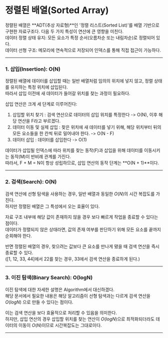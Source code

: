 # 정렬된 배열(Sorted Array)

정렬된 배열은 **ADT(추상 자료형)**인 '정렬 리스트(Sorted List)'를 배열 기반으로 구현한 자료구조다. 다음 두 가지 특성이 연산에 큰 영향을 미친다. <br>
데이터 정렬 상태 유지: 모든 요소가 특정 순서(오름차순 또는 내림차순)로 정렬되어 있다. <br>
데이터 선형 구조: 메모리에 연속적으로 저장되어 인덱스를 통해 직접 접근이 가능하다. <br>

---

### 1. 삽입(Insertion): O(N)

정렬된 배열에 데이터를 삽입할 때는 일반 배열처럼 임의의 위치에 넣지 않고, 정렬 상태를 유지하는 특정 위치에 삽입된다.<br>
따라서 삽입 이전에 새 데이터가 들어갈 위치를 찾는 과정이 필요하다.

삽입 연산은 크게 세 단계로 이루어진다:

1) 삽입할 위치 찾기 : 검색 연산으로 데이터의 삽입 위치를 특정한다 -> O(N), 이후 해당 연산을 F라고 부르겠다.
2) 데이터 이동 및 실제 삽입 : 찾은 위치에 새 데이터를 넣기 위해, 해당 위치부터 뒤의 모든 요소들을 한 칸씩 뒤로 밀어내야 한다. -> O(N - F)
3) 데이터 삽입 : 데이터를 삽입한다 -> O(1)

데이터가 삽입될 인덱스에 따라 위치를 찾는 동작(F)과 삽입을 위해 데이터를 이동시키는 동작(M)이 반비례 관계를 가진다.<br>
따라서, F + M = N이 항상 성립하므로, 삽입 연산의 동작 단계는 **O(N + 1)**이다.

---

### 2. 검색(Search): O(N)

검색 연산에 선형 탐색을 사용하는 경우, 일반 배열과 동일한 $O(N)$의 시간 복잡도를 가진다. <br>
하지만 정렬된 배열은 그 특성에서 오는 효율이 있다. <br>

자료 구조 내부에 해당 값이 존재하지 않을 경우 보다 빠르게 작업을 종료할 수 있다는 점이다. <br>
데이터가 정렬되지 않은 상태라면, 값의 존재 여부를 판단하기 위해 모든 요소를 끝까지 순회해야 한다.

반면 정렬된 배열의 경우, 찾으려는 값보다 큰 요소를 만나게 됐을 때 검색 연산을 즉시 종료할 수 있다. <br>
([1, 12, 33, 44]에서 22를 찾는 경우, 33에서 검색 연산을 종료하게 된다.)

---

### 3. 이진 탐색(Binary Search): O(logN)

이진 탐색에 대한 자세한 설명은 Algorithm에서 대신하겠다. <br>
해당 문서에서 필요한 내용은 해당 알고리즘이 선형 탐색과는 다르게 검색 연산을 $O(log N)$ 으로 만들 수 있다는 점이다.

이는 검색 연산을 보다 효율적으로 처리할 수 있음을 의미한다. <br>
하지만, 삽입 연산의 경우 삽입할 위치를 찾는 연산이 $O(log N)$으로 최적화되더라도 데이터의 이동이 $O(N)$이므로 시간복잡도는 그대로이다.

---
